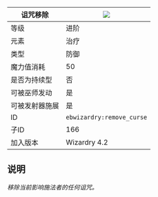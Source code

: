 | 诅咒移除 |![](https://github.com/Electroblob77/Wizardry/blob/1.12.2/src/main/resources/assets/ebwizardry/textures/spells/remove_curse.png)|
|---|---|
| 等级 | 进阶 |
| 元素 | 治疗 |
| 类型 | 防御 |
| 魔力值消耗 | 50 |
| 是否为持续型 | 否 |
| 可被巫师发动 | 是 |
| 可被发射器施展 | 是 |
| ID | `ebwizardry:remove_curse` |
| 子ID | 166 |
| 加入版本 | Wizardry 4.2 |
## 说明
_移除当前影响施法者的任何诅咒。_

